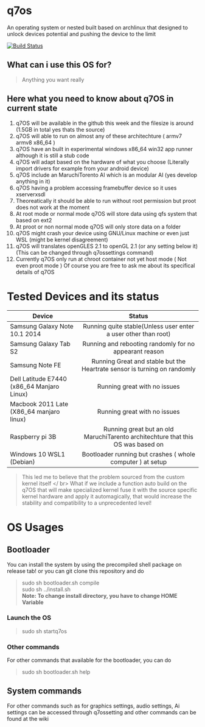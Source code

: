 # q7os
An operating system or nested built based on archlinux that designed to unlock devices potential and pushing the device to the limit

[![Build Status](https://travis-ci.org/Questandachievement7Developer/q7os.svg?branch=master)](https://travis-ci.org/Questandachievement7Developer/q7os)

## What can i use this OS for?
> Anything you want really

## Here what you need to know about q7OS in current state
1. q7OS will be available in the github this week and the filesize is around (1.5GB in total yes thats the source)
2. q7OS will able to run on almost any of these architechture ( armv7 armv8 x86_64 )
3. q7OS have an built in experimental windows x86_64 win32 app runner although it is still a stub code
4. q7OS will adapt based on the hardware of what you choose (Literally import drivers for example from your android device)
5. q7OS include an MaruchiTorento AI which is an modular AI (yes develop anything in it)
6.  q7OS having a problem accessing framebuffer device so it uses xserverxsdl 
7. Theoreatically it should be able to run without root permission but proot does not work at the moment 
8. At root mode or normal mode q7OS will store data using qfs system that based on ext2
9. At proot or non normal mode q7OS will only store data on a folder
10. q7OS might crash your device using GNU/Linux machine or even just WSL (might be kernel disagreement)
11. q7OS will translates openGLES 2.1 to openGL 2.1 (or any setting below it) (This can be changed through q7ossettings command)
12. Currently q7OS only run at chroot container not yet host mode ( Not even proot mode )
Of course you are free to ask me about its specifical details of q7OS

# Tested Devices and its status

| Device                                 | Status                                                         | 
| -------------------------------------- |:--------------------------------------------------------------:|
| Samsung Galaxy Note 10.1 2014          | Running quite stable(Unless user enter a user other than root)  |
| Samsung Galaxy Tab S2                  | Running and rebooting randomly for no appearant reason       |
| Samsung Note FE                        | Running Great and stable but the Heartrate sensor is turning on randomly |
| Dell Latitude E7440 (x86_64 Manjaro Linux)| Running great with no issues                                          |
| Macbook 2011 Late (X86_64 manjaro linux)  | Running great with no issues                                          |
| Raspberry pi 3B                        | Running great but an old MaruchiTarento architechture that this OS was based on     |
| Windows 10 WSL1 (Debian)             | Bootloader running but crashes ( whole computer ) at setup           |

>This led me to believe that the problem sourced from the custom kernel itself </ br>
>What if we include a function auto build on the q7OS that will make specialized kernel fuse it with the source specific kernel hardware and apply it automagically, that would increase the stability and compatibility to a unprecedented level!

# OS Usages
## Bootloader
You can install the system by using the precompiled shell package on release tab! or you can git clone this repository and do
> sudo sh bootloader.sh compile <br /> 
> sudo sh ../install.sh <br /> 
**Note: To change install directory, you have to change HOME Variable**
### Launch the OS
> sudo sh startq7os
### Other commands
For other commands that available for the bootloader, you can do 
> sudo sh bootloader.sh help

## System commands
For other commands such as for graphics settings, audio settings, Ai settings can be accessed through q7ossetting
and other commands can be found at the wiki


